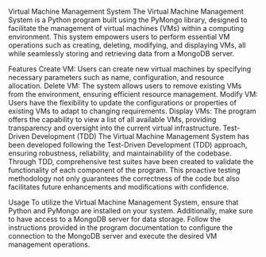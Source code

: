 Virtual Machine Management System
The Virtual Machine Management System is a Python program built using the PyMongo library, designed to facilitate the management of virtual machines (VMs) within a computing environment. This system empowers users to perform essential VM operations such as creating, deleting, modifying, and displaying VMs, all while seamlessly storing and retrieving data from a MongoDB server.

Features
Create VM: Users can create new virtual machines by specifying necessary parameters such as name, configuration, and resource allocation.
Delete VM: The system allows users to remove existing VMs from the environment, ensuring efficient resource management.
Modify VM: Users have the flexibility to update the configurations or properties of existing VMs to adapt to changing requirements.
Display VMs: The program offers the capability to view a list of all available VMs, providing transparency and oversight into the current virtual infrastructure.
Test-Driven Development (TDD)
The Virtual Machine Management System has been developed following the Test-Driven Development (TDD) approach, ensuring robustness, reliability, and maintainability of the codebase. Through TDD, comprehensive test suites have been created to validate the functionality of each component of the program. This proactive testing methodology not only guarantees the correctness of the code but also facilitates future enhancements and modifications with confidence.

Usage
To utilize the Virtual Machine Management System, ensure that Python and PyMongo are installed on your system. Additionally, make sure to have access to a MongoDB server for data storage. Follow the instructions provided in the program documentation to configure the connection to the MongoDB server and execute the desired VM management operations.
